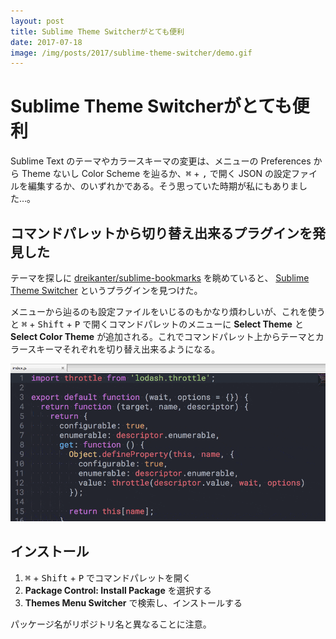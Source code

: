 ```yaml
---
layout: post
title: Sublime Theme Switcherがとても便利
date: 2017-07-18
image: /img/posts/2017/sublime-theme-switcher/demo.gif
---
```


# Sublime Theme Switcherがとても便利

Sublime Text のテーマやカラースキーマの変更は、メニューの Preferences から Theme ないし Color Scheme を辿るか、<kbd>⌘</kbd> + <kbd>,</kbd> で開く JSON の設定ファイルを編集するか、のいずれかである。そう思っていた時期が私にもありました…。

## コマンドパレットから切り替え出来るプラグインを発見した

テーマを探しに [dreikanter/sublime-bookmarks](https://github.com/dreikanter/sublime-bookmarks) を眺めていると、 [Sublime Theme Switcher](https://github.com/chmln/sublime-text-theme-switcher-menu) というプラグインを見つけた。

メニューから辿るのも設定ファイルをいじるのもかなり煩わしいが、これを使うと <kbd>⌘</kbd> + <kbd>Shift</kbd> + <kbd>P</kbd> で開くコマンドパレットのメニューに **Select Theme** と **Select Color Theme** が追加される。これでコマンドパレット上からテーマとカラースキーマそれぞれを切り替え出来るようになる。

![sublime-theme-switcher demo](/img/posts/2017/sublime-theme-switcher/demo.gif)

## インストール

1. <kbd>⌘</kbd> + <kbd>Shift</kbd> + <kbd>P</kbd> でコマンドパレットを開く
2. **Package Control: Install Package** を選択する
3. **Themes Menu Switcher** で検索し、インストールする

パッケージ名がリポジトリ名と異なることに注意。
